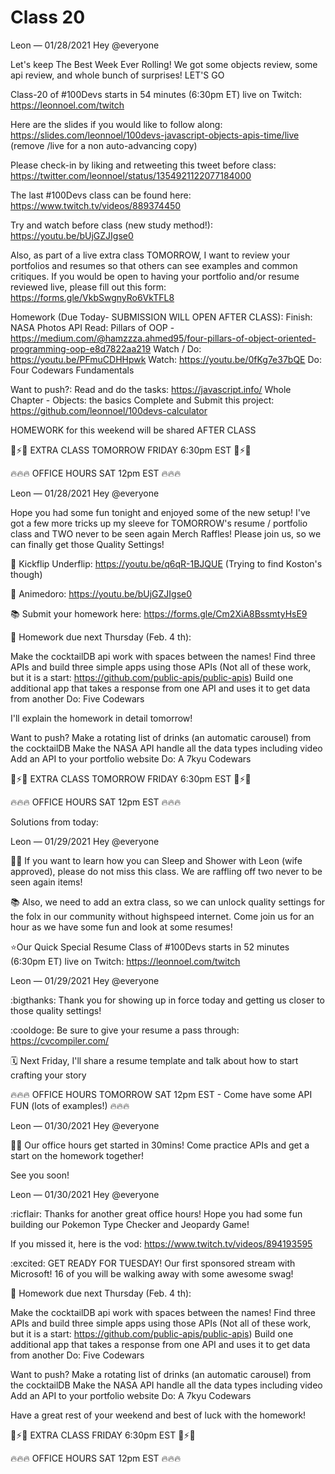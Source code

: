 # Class 20


Leon — 01/28/2021
Hey @everyone 

Let's keep The Best Week Ever Rolling! We got some objects review, some api review, and whole bunch of surprises! LET'S GO

Class-20 of #100Devs starts in 54 minutes (6:30pm ET) live on Twitch: https://leonnoel.com/twitch

Here are the slides if you would like to follow along: https://slides.com/leonnoel/100devs-javascript-objects-apis-time/live (remove /live for a non auto-advancing  copy)

Please check-in by liking and retweeting this tweet before class: https://twitter.com/leonnoel/status/1354921122077184000

The last #100Devs class can be found here: https://www.twitch.tv/videos/889374450

Try and watch before class (new study method!): https://youtu.be/bUjGZJIgse0

Also, as part of a live extra class TOMORROW, I want to review your portfolios and resumes so that others can see examples and common critiques. If you would be open to having your portfolio and/or resume reviewed live, please fill out this form: https://forms.gle/VkbSwgnyRo6VkTFL8

Homework (Due Today- SUBMISSION WILL OPEN AFTER CLASS):
Finish: NASA Photos API
Read: Pillars of OOP - https://medium.com/@hamzzza.ahmed95/four-pillars-of-object-oriented-programming-oop-e8d7822aa219
Watch / Do: https://youtu.be/PFmuCDHHpwk
Watch: https://youtu.be/0fKg7e37bQE​
Do: Four Codewars Fundamentals

Want to push?:
Read and do the tasks: https://javascript.info/ Whole Chapter - Objects: the basics 
Complete and Submit this project: https://github.com/leonnoel/100devs-calculator

HOMEWORK for this weekend will be shared AFTER CLASS

🚨⚡️🚨 EXTRA CLASS TOMORROW FRIDAY 6:30pm EST 🚨⚡️🚨

  🔥🔥🔥 OFFICE HOURS SAT 12pm EST  🔥🔥🔥






Leon — 01/28/2021
Hey @everyone 

Hope you had some fun tonight and enjoyed some of the new setup! I've got a few more tricks up my sleeve for TOMORROW's resume / portfolio class and TWO never to be seen again Merch Raffles! Please join us, so we can finally get those Quality Settings! 

🤯 Kickflip Underflip: https://youtu.be/q6qR-1BJQUE (Trying to find Koston's though)

🧠 Animedoro: https://youtu.be/bUjGZJIgse0

📚 Submit your homework here: https://forms.gle/Cm2XiA8BssmtyHsE9

🚀 Homework due next Thursday (Feb. 4 th):

Make the cocktailDB api work with spaces between the names!
Find three APIs and build three simple apps using those APIs (Not all of these work, but it is a start: https://github.com/public-apis/public-apis)
Build one additional app that takes a response from one API and uses it to get data from another
Do: Five Codewars

I'll explain the homework in detail tomorrow!

Want to push? 
Make a rotating list of drinks (an automatic carousel) from the cocktailDB
Make the NASA API handle all the data types including video
Add an API to your portfolio website
Do: A 7kyu Codewars


🏅⚡️🏅 EXTRA CLASS TOMORROW FRIDAY 6:30pm EST 🏅⚡️🏅

🔥🔥🔥  OFFICE HOURS SAT 12pm EST  🔥🔥🔥

Solutions from today:





Leon — 01/29/2021
Hey @everyone 

🛀🏾 If you want to learn how you can Sleep and Shower with Leon (wife approved), please do not miss this class. We are raffling off two never to be seen again items! 

📚 Also, we need to add an extra class, so we can unlock quality settings for the folx in our community without highspeed internet. Come join us for an hour as we have some fun and look at some resumes! 

⭐️Our Quick Special Resume Class of #100Devs starts in 52 minutes (6:30pm ET) live on Twitch: https://leonnoel.com/twitch





Leon — 01/29/2021
Hey @everyone 

:bigthanks: Thank you for showing up in force today and getting us closer to those quality settings! 

:cooldoge: Be sure to give your resume a pass through: https://cvcompiler.com/

🗓 Next Friday, I'll share a resume template and talk about how to start crafting your story

  🔥🔥🔥 OFFICE HOURS TOMORROW SAT 12pm EST - Come have some API FUN (lots of examples!) 🔥🔥🔥 






Leon — 01/30/2021
Hey @everyone 

👋🏽 Our office hours get started in 30mins! Come practice APIs and get a start on the homework together! 

See you soon! 




Leon — 01/30/2021
Hey @everyone 

:ricflair: Thanks for another great office hours! Hope you had some fun building our Pokemon Type Checker and Jeopardy Game! 

If you missed it, here is the vod: https://www.twitch.tv/videos/894193595

:excited: GET READY FOR TUESDAY! Our first sponsored stream with Microsoft! 16 of you will be walking away with some awesome swag!

 🚀 Homework due next Thursday (Feb. 4 th):

Make the cocktailDB api work with spaces between the names!
Find three APIs and build three simple apps using those APIs (Not all of these work, but it is a start: https://github.com/public-apis/public-apis)
Build one additional app that takes a response from one API and uses it to get data from another
Do: Five Codewars

Want to push? 
Make a rotating list of drinks (an automatic carousel) from the cocktailDB
Make the NASA API handle all the data types including video
Add an API to your portfolio website
Do: A 7kyu Codewars

Have a great rest of your weekend and best of luck with the homework! 


🏅⚡️🏅 EXTRA CLASS FRIDAY 6:30pm EST 🏅⚡️🏅

  🔥🔥🔥 OFFICE HOURS SAT 12pm EST 🔥🔥🔥 